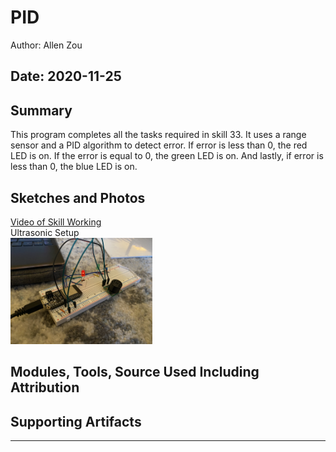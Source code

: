 #  PID

Author: Allen Zou

Date: 2020-11-25
-----

## Summary
This program completes all the tasks required in skill 33. It uses a range sensor and a PID algorithm to detect error. If error is less than 0, the red LED is on. If the error is equal to 0, the green LED is on. And lastly, if error is less than 0, the blue LED is on. 

## Sketches and Photos
[Video of Skill Working](https://drive.google.com/file/d/15Ubg3dZlc-_0RS0pxivhIzcBohRLsfcG/preview)
<br>
Ultrasonic Setup
<br>
<img src="./images/pid.jpg" width="45%" />


## Modules, Tools, Source Used Including Attribution


## Supporting Artifacts


-----
